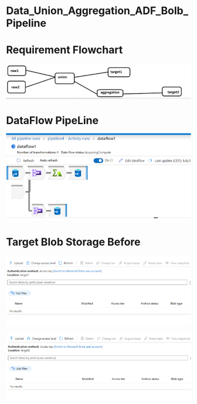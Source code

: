 # Data_Union_Aggregation_ADF_Bolb_Pipeline

# Requirement Flowchart
![alt text](https://github.com/DataNaija/Data_Union_Aggregation_ADF_AzureBlob_Pipeline/blob/main/flowchart.png)

# DataFlow PipeLine
![alt text](https://github.com/DataNaija/Data_Union_Aggregation_ADF_AzureBlob_Pipeline/blob/main/pipdatflow.png)

# Target Blob Storage Before
![alt text](https://github.com/DataNaija/Data_Union_Aggregation_ADF_AzureBlob_Pipeline/blob/main/targ1_before.png)

![alt text](https://github.com/DataNaija/Data_Union_Aggregation_ADF_AzureBlob_Pipeline/blob/main/targ2_before.png)

